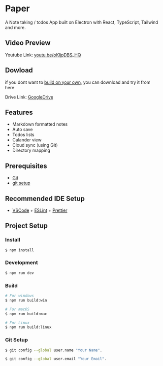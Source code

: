 # Paper

A Note taking / todos App
built on Electron with React, TypeScript, Tailwind and more.

## Video Preview

Youtube Link: [youtu.be/oKljpDBS_HQ](https://youtu.be/oKljpDBS_HQ)

## Dowload

if you dont want to [build on your own](#project-setup), you can download and try it from here

Drive Link: [GoogleDrive](https://drive.google.com/drive/folders/1cmfaJzWeyASyEH1TwdY03NHUOmpQPhHV?usp=sharing)

## Features

- Markdown formatted notes
- Auto save
- Todos lists
- Calander view
- Cloud sync (using Git)
- Directory mapping

## Prerequisites

- [Git](https://git-scm.com/)
- [git setup](#git-setup)

## Recommended IDE Setup

- [VSCode](https://code.visualstudio.com/) + [ESLint](https://marketplace.visualstudio.com/items?itemName=dbaeumer.vscode-eslint) + [Prettier](https://marketplace.visualstudio.com/items?itemName=esbenp.prettier-vscode)

## Project Setup

### Install

```bash
$ npm install
```

### Development

```bash
$ npm run dev
```

### Build

```bash
# For windows
$ npm run build:win

# For macOS
$ npm run build:mac

# For Linux
$ npm run build:linux
```

### Git Setup

```bash
$ git config --global user.name "Your Name".
```

```bash
$ git config --global user.email "Your Email".
```
